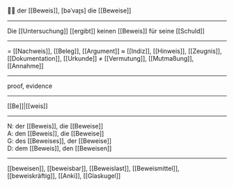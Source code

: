 🧑‍⚖️ der [[Beweis]], [bəˈvaɪ̯s]
die [[Beweise]]

---
Die [[Untersuchung]] [[ergibt]] keinen [[Beweis]] für seine [[Schuld]]


---
= [[Nachweis]], [[Beleg]], [[Argument]]
≈ [[Indiz]], [[Hinweis]], [[Zeugnis]], [[Dokumentation]], [[Urkunde]]
≠ [[Vermutung]], [[Mutmaßung]], [[Annahme]]

---
proof, evidence

---
[[Be]]|[[weis]]

---
N: der [[Beweis]], die [[Beweise]]  
A: den [[Beweis]], die [[Beweise]]  
G: des [[Beweises]], der [[Beweise]]  
D: dem [[Beweis]], den [[Beweisen]]  

---
[[beweisen]], [[beweisbar]], [[Beweislast]], [[Beweismittel]], [[beweiskräftig]], [[Anki]], [[Glaskugel]]